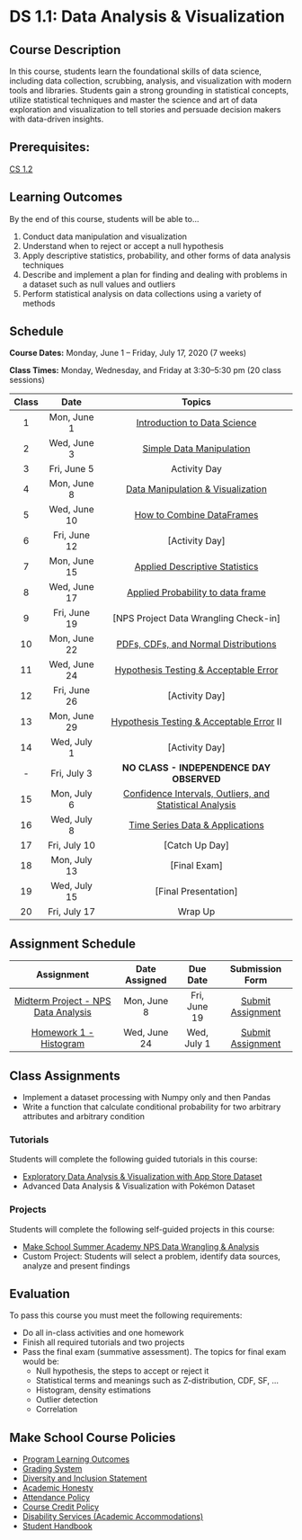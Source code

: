 # DS 1.1: Data Analysis & Visualization

## Course Description

In this course, students learn the foundational skills of data science, including data collection, scrubbing, analysis, and visualization with modern tools and libraries. Students gain a strong grounding in statistical concepts, utilize statistical techniques and master the science and art of data exploration and visualization to tell stories and persuade decision makers with data-driven insights.

## Prerequisites:  

[CS 1.2](https://github.com/Make-School-Courses/CS-1.2-How-Data-Structures-Work)

## Learning Outcomes

By the end of this course, students will be able to...

1. Conduct data manipulation and visualization
1. Understand when to reject or accept a null hypothesis
1. Apply descriptive statistics, probability, and other forms of data analysis techniques
1. Describe and implement a plan for finding and dealing with problems in a dataset such as null values and outliers
1. Perform statistical analysis on data collections using a variety of methods

## Schedule

**Course Dates:** Monday, June 1 – Friday, July 17, 2020 (7 weeks)

**Class Times:** Monday, Wednesday, and Friday at 3:30–5:30 pm (20 class sessions)

| Class |          Date          |                 Topics                  |
|:-----:|:----------------------:|:---------------------------------------:|
|  1 |  Mon, June 1               | [Introduction to Data Science] |
|  2 |  Wed, June 3               | [Simple Data Manipulation]|
|  3 |  Fri, June 5               | Activity Day |
|  4 |  Mon, June 8               | [Data Manipulation & Visualization] |
|  5 |  Wed, June 10               | [How to Combine DataFrames] |
|  6 |  Fri, June 12               | [Activity Day] |
|  7 |  Mon, June 15               | [Applied Descriptive Statistics] |
|  8 |  Wed, June 17              | [Applied Probability to data frame] |
|  9 |  Fri, June 19              | [NPS Project Data Wrangling Check-in] |
| 10 |  Mon, June 22              | [PDFs, CDFs, and Normal Distributions] |
| 11 |  Wed, June 24              | [Hypothesis Testing & Acceptable Error] |
| 12 |  Fri, June 26              | [Activity Day] |
| 13 |  Mon, June 29              | [Hypothesis Testing & Acceptable Error] II |
| 14 |  Wed, July 1              | [Activity Day]|  
| -  |  Fri, July 3              | **NO CLASS - INDEPENDENCE DAY OBSERVED**|
| 15 |  Mon, July 6              | [Confidence Intervals, Outliers, and Statistical Analysis]|
| 16 |  Wed, July 8                 | [Time Series Data & Applications] |
| 17 |  Fri, July 10                  | [Catch Up Day] |
| 18 |  Mon, July 13                  | [Final Exam] |
| 19 |  Wed, July 15                 | [Final Presentation] |
| 20 |  Fri, July 17                 | Wrap Up |



[Introduction to Data Science]: Lessons/IntroductiontoDataScience.md
[Simple Data Manipulation]: Lessons/SimpleDataManipulation.md
[Data Manipulation & Visualization]: Lessons/DataManipulationVisualization.md
[How to Combine DataFrames]: Lessons/HowtoCombineDataFrames.md
[Applied Descriptive Statistics]: Lessons/AppliedDescriptiveStatistics.md
[Applied Probability to data frame]: Lessons/AppliedProbabilitytodataframe.md
[PDFs, CDFs, and Normal Distributions]: Notebooks/PDF_CDF_Normal.ipynb
[Hypothesis Testing & Acceptable Error]: Lessons/HypothesisTesting.md
[Confidence Intervals & Outliers]: Lessons/ConfidenceIntervals.md
[Statistical Analysis]: Lessons/StatisticalAnalysis.md
[Time Series Data & Applications]: Lessons/TimeSeriesData.md
[Confidence Intervals, Outliers, and Statistical Analysis]: Notebooks/Outlier_Correlation_StatisticalAnalysis.ipynb

## Assignment Schedule

|                        Assignment                         | Date Assigned |   Due Date   |            Submission Form           |
|:---------------------------------------------------------:|:-------------:|:------------:|:------------------------------------:|
| [Midterm Project - NPS Data Analysis]                     |  Mon, June 8     |  Fri, June 19   | [Submit Assignment]|
| [Homework 1 - Histogram]                      |  Wed, June 24    |  Wed, July 1  | [Submit Assignment]  |


[Homework 1 - Histogram]: ./Homework/HW1_Pandas.ipynb
[Midterm Project - NPS Data Analysis]: http://make.sc/sa-nps-project
[Submit Assignment]: https://docs.google.com/spreadsheets/d/1wbNXq_UvPNhA8F39AKPz9SbAn2id9yl3UZsSi4_69aQ/edit#gid=186542430

## Class Assignments

- Implement a dataset processing with Numpy only and then Pandas
- Write a function that calculate conditional probability for two arbitrary attributes and arbitrary condition

### Tutorials

Students will complete the following guided tutorials in this course:
- [Exploratory Data Analysis & Visualization with App Store Dataset](http://make.sc/app-store-dataset)
- Advanced Data Analysis & Visualization with Pokémon Dataset

### Projects

Students will complete the following self-guided projects in this course:
- [Make School Summer Academy NPS Data Wrangling & Analysis](http://make.sc/sa-nps-project)
- Custom Project: Students will select a problem, identify data sources, analyze and present findings



## Evaluation

To pass this course you must meet the following requirements:

- Do all in-class activities and one homework
- Finish all required tutorials and two projects
- Pass the final exam (summative assessment). The topics for final exam would be:
  - Null hypothesis, the steps to accept or reject it
  - Statistical terms and meanings such as Z-distribution, CDF, SF, ...
  - Histogram, density estimations
  - Outlier detection
  - Correlation

## Make School Course Policies

- [Program Learning Outcomes](https://make.sc/program-learning-outcomes)
- [Grading System](https://make.sc/grading-system)
- [Diversity and Inclusion Statement](https://make.sc/diversity-and-inclusion-statement)
- [Academic Honesty](https://make.sc/academic-honesty-policy)
- [Attendance Policy](https://make.sc/attendance-policy)
- [Course Credit Policy](https://make.sc/course-credit-policy)
- [Disability Services (Academic Accommodations)](https://make.sc/disability-services)
- [Student Handbook](https://make.sc/student-handbook)
